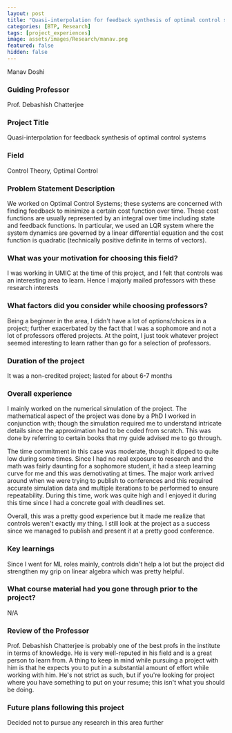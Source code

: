 ```yaml
---
layout: post
title: "Quasi-interpolation for feedback synthesis of optimal control systems"
categories: [BTP, Research]
tags: [project_experiences]
image: assets/images/Research/manav.png
featured: false
hidden: false
---
```


Manav Doshi

### Guiding Professor
Prof. Debashish Chatterjee

### Project Title
Quasi-interpolation for feedback synthesis of optimal control systems

### Field
Control Theory, Optimal Control 

### Problem Statement Description
We worked on Optimal Control Systems; these systems are concerned with finding feedback to minimize a certain cost function over time. These cost functions are usually represented by an integral over time including state and feedback functions. In particular, we used an LQR system where the system dynamics are governed by a linear differential equation and the cost function is quadratic (technically positive definite in terms of vectors). 

### What was your motivation for choosing this field?
I was working in UMIC at the time of this project, and I felt that controls was an interesting area to learn. Hence I majorly mailed professors with these research interests

### What factors did you consider while choosing professors?
Being a beginner in the area, I didn't have a lot of options/choices in a project; further exacerbated by the fact that I was a sophomore and not a lot of professors offered projects. At the point, I just took whatever project seemed interesting to learn rather than go for a selection of professors.

### Duration of the project
It was a non-credited project; lasted for about 6-7 months

### Overall experience
I mainly worked on the numerical simulation of the project. The mathematical aspect of the project was done by a PhD I worked in conjunction with; though the simulation required me to understand intricate details since the approximation had to be coded from scratch. This was done by referring to certain books that my guide advised me to go through.

The time commitment in this case was moderate, though it dipped to quite low during some times. Since I had no real exposure to research and the math was fairly daunting for a sophomore student, it had a steep learning curve for me and this was demotivating at times.  The major work arrived around when we were trying to publish to conferences and this required accurate simulation data and multiple iterations to be performed to ensure repeatability. During this time, work was quite high and I enjoyed it during this time since I had a concrete goal with deadlines set.

Overall, this was a pretty good experience but it made me realize that controls weren't exactly my thing. I still look at the project as a success since we managed to publish and present it at a pretty good conference. 

### Key learnings
Since I went for ML roles mainly, controls didn't help a lot but the project did strengthen my grip on linear algebra which was pretty helpful.

### What course material had you gone through prior to the project?
N/A

### Review of the Professor
Prof. Debashish Chatterjee is probably one of the best profs in the institute in terms of knowledge. He is very well-reputed in his field and is a great person to learn from. A thing to keep in mind while pursuing a project with him is that he expects you to put in a substantial amount of effort while working with him. He's not strict as such, but if you're looking for  project where you have something to put on your resume; this isn't what you should be doing.

### Future plans following this project
Decided not to pursue any research in this area further
